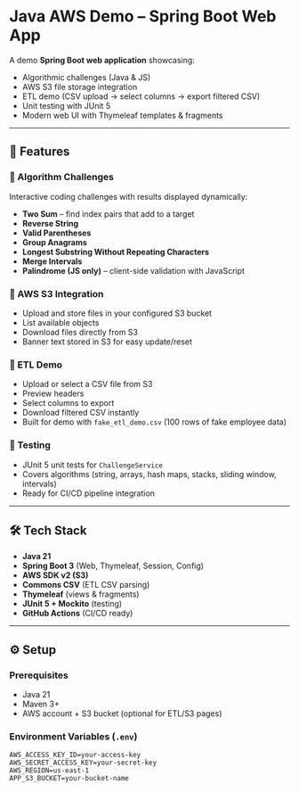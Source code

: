 # Java AWS Demo – Spring Boot Web App

A demo **Spring Boot web application** showcasing:
- Algorithmic challenges (Java & JS)
- AWS S3 file storage integration
- ETL demo (CSV upload → select columns → export filtered CSV)
- Unit testing with JUnit 5
- Modern web UI with Thymeleaf templates & fragments

---

## 🚀 Features

### 🔹 Algorithm Challenges
Interactive coding challenges with results displayed dynamically:
- **Two Sum** – find index pairs that add to a target
- **Reverse String**
- **Valid Parentheses**
- **Group Anagrams**
- **Longest Substring Without Repeating Characters**
- **Merge Intervals**
- **Palindrome (JS only)** – client-side validation with JavaScript

### 🔹 AWS S3 Integration
- Upload and store files in your configured S3 bucket
- List available objects
- Download files directly from S3
- Banner text stored in S3 for easy update/reset

### 🔹 ETL Demo
- Upload or select a CSV file from S3
- Preview headers
- Select columns to export
- Download filtered CSV instantly
- Built for demo with `fake_etl_demo.csv` (100 rows of fake employee data)

### 🔹 Testing
- JUnit 5 unit tests for `ChallengeService`
- Covers algorithms (string, arrays, hash maps, stacks, sliding window, intervals)
- Ready for CI/CD pipeline integration

---

## 🛠️ Tech Stack
- **Java 21**  
- **Spring Boot 3** (Web, Thymeleaf, Session, Config)  
- **AWS SDK v2 (S3)**  
- **Commons CSV** (ETL CSV parsing)  
- **Thymeleaf** (views & fragments)  
- **JUnit 5 + Mockito** (testing)  
- **GitHub Actions** (CI/CD ready)  

---

## ⚙️ Setup

### Prerequisites
- Java 21  
- Maven 3+  
- AWS account + S3 bucket (optional for ETL/S3 pages)  

### Environment Variables (`.env`)
```env
AWS_ACCESS_KEY_ID=your-access-key
AWS_SECRET_ACCESS_KEY=your-secret-key
AWS_REGION=us-east-1
APP_S3_BUCKET=your-bucket-name